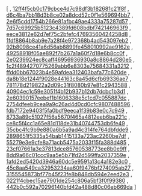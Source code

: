 [
, [12ff4f5cb0c179cbce4d7c98df3b182681c21f8f](https://github.com/apache/qpid-proton/commit/12ff4f5cb0c179cbce4d7c98df3b182681c21f8f)
, [d6c4ba7bb18d3b8ce02a8dcd52c0f1e569694bb7](https://github.com/apache/qpid-proton/commit/d6c4ba7bb18d3b8ce02a8dcd52c0f1e569694bb7)
, [2e6f5cdd1754b266e81afbc49ae4333a75287d57](https://github.com/apache/qpid-proton/commit/2e6f5cdd1754b266e81afbc49ae4333a75287d57)
, [7d57c69925b5123c4389fd608bdbf742146963f9](https://github.com/apache/qpid-proton/commit/7d57c69925b5123c4389fd608bdbf742146963f9)
, [eece3812e62d7ef75c2bfefc47693560424258d8](https://github.com/apache/qpid-proton/commit/eece3812e62d7ef75c2bfefc47693560424258d8)
, [1fdf8864b8ab9e7a28f4e972368b4ad543097eb2](https://github.com/apache/qpid-proton/commit/1fdf8864b8ab9e7a28f4e972368b4ad543097eb2)
, [92b8098ce41a6d56ab8899fe458010992ae9162e](https://github.com/apache/qpid-proton/commit/92b8098ce41a6d56ab8899fe458010992ae9162e)
, [49258918f05ae892f7b267a1a60f7d18e6b8cc0f](https://github.com/apache/qpid-proton/commit/49258918f05ae892f7b267a1a60f7d18e6b8cc0f)
, [2e0239924ec8caff46956936930a8c8864d280e5](https://github.com/apache/qpid-proton/commit/2e0239924ec8caff46956936930a8c8864d280e5)
, [1c2f4894270775269abb6e8303e75684331a3212](https://github.com/apache/qpid-proton/commit/1c2f4894270775269abb6e8303e75684331a3212)
, [ffdd0bb67023b4e59afdea312403bafa77c620de](https://github.com/apache/qpid-proton/commit/ffdd0bb67023b4e59afdea312403bafa77c620de)
, [da8b18e1244f9028e44163c8a45d6cfb69336ae7](https://github.com/apache/qpid-proton/commit/da8b18e1244f9028e44163c8a45d6cfb69336ae7)
, [781178d219822a2d09c31f8080b97e81c2943588](https://github.com/apache/qpid-proton/commit/781178d219822a2d09c31f8080b97e81c2943588)
, [40904ec1c59e3051f4b12b937b12db7dcbc1b3d1](https://github.com/apache/qpid-proton/commit/40904ec1c59e3051f4b12b937b12db7dcbc1b3d1)
, [2e60390157eebef1b1606338e5c1cd7c055887dc](https://github.com/apache/qpid-proton/commit/2e60390157eebef1b1606338e5c1cd7c055887dc)
, [2754dfeeb9cea9a9c26ad4d0cd0cfc9807488596](https://github.com/apache/qpid-proton/commit/2754dfeeb9cea9a9c26ad4d0cd0cfc9807488596)
, [fdb7172e9403f5fa0bdf9eeca1f39b83e0c7c949](https://github.com/apache/qpid-proton/commit/fdb7172e9403f5fa0bdf9eeca1f39b83e0c7c949)
, [8733a89c51027f56a5670f465a4812eeb6ba221c](https://github.com/apache/qpid-proton/commit/8733a89c51027f56a5670f465a4812eeb6ba221c)
, [ce8c5f4cc1a65e81d118de31b40744753db6fe49](https://github.com/apache/qpid-proton/commit/ce8c5f4cc1a65e81d118de31b40744753db6fe49)
, [35cbc4fc9b9e880a6b5a9ad4c314fe764dbfdde9](https://github.com/apache/qpid-proton/commit/35cbc4fc9b9e880a6b5a9ad4c314fe764dbfdde9)
, [2898651f5335a54bab1415133a723ac2260be7df](https://github.com/apache/qpid-proton/commit/2898651f5335a54bab1415133a723ac2260be7df)
, [55279e3e9cfe8a71acb5475a2033f15fa388d485](https://github.com/apache/qpid-proton/commit/55279e3e9cfe8a71acb5475a2033f15fa388d485)
, [23cf07661a3e37813dce85760538773ee8b0e9ff](https://github.com/apache/qpid-proton/commit/23cf07661a3e37813dce85760538773ee8b0e9ff)
, [8dd9a66c01ccc9aa5e5b71fd2d599ffa2037359e](https://github.com/apache/qpid-proton/commit/8dd9a66c01ccc9aa5e5b71fd2d599ffa2037359e)
, [1afd2ed5420d3946a60dc5e9591a13c4a182e3c0](https://github.com/apache/qpid-proton/commit/1afd2ed5420d3946a60dc5e9591a13c4a182e3c0)
, [45c8aa549ca32953234aa60f9476bf274095ab27](https://github.com/apache/qpid-proton/commit/45c8aa549ca32953234aa60f9476bf274095ab27)
, [3155545873bf77b45f23fe8b848db594e2eed2e3](https://github.com/apache/qpid-proton/commit/3155545873bf77b45f23fe8b848db594e2eed2e3)
, [0221f4cbec15ae7901de254c806a5bf3f0f99380](https://github.com/apache/qpid-proton/commit/0221f4cbec15ae7901de254c806a5bf3f0f99380)
, [442b0c592a70296140bfd42a488d80c06eb669da](https://github.com/apache/qpid-proton/commit/442b0c592a70296140bfd42a488d80c06eb669da)
]